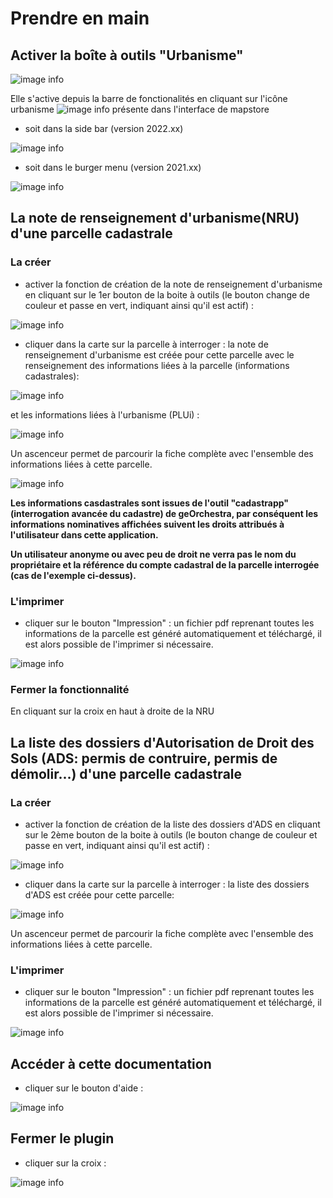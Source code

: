 # Prendre en main
## Activer la boîte à outils "Urbanisme"

![image info](./images/outils.jpg)

Elle s'active depuis la  barre de fonctionalités  en cliquant sur l'icône urbanisme ![image info](./images/picto.jpg) présente dans l'interface de mapstore

* soit dans la side bar  (version 2022.xx)

![image info](./images/side_bar.jpg)

* soit dans le burger menu (version 2021.xx)

![image info](./images/burger-menu.jpg)

## La note de renseignement d'urbanisme(NRU) d'une parcelle cadastrale

### La créer

* activer la fonction de création de la note de renseignement d'urbanisme en cliquant sur le 1er bouton de la boite à outils (le bouton change de couleur et passe en vert, indiquant ainsi qu'il est actif) : 
 
![image info](./images/nru1.jpg)

* cliquer dans la carte sur la parcelle à interroger : la note de renseignement d'urbanisme est créée pour cette parcelle avec le renseignement des informations liées à la parcelle (informations cadastrales):

![image info](./images/nru2.jpg)

et les informations liées à l'urbanisme (PLUi) :

![image info](./images/nru3.jpg)

Un ascenceur permet de parcourir la fiche complète avec l'ensemble des informations liées à cette parcelle.

![image info](./images/attention.png)

**Les informations casdastrales sont issues de l'outil "cadastrapp" (interrogation avancée du cadastre) de geOrchestra, par conséquent les informations nominatives affichées suivent les droits attribués à l'utilisateur dans cette application.**

**Un utilisateur anonyme ou avec peu de droit ne verra pas le nom du propriétaire et la référence du compte cadastral de la parcelle interrogée (cas de l'exemple ci-dessus).** 

### L'imprimer

* cliquer sur le bouton "Impression" : un fichier pdf reprenant toutes les informations de la parcelle est généré automatiquement et téléchargé, il est alors possible de l'imprimer si nécessaire.

![image info](./images/nru4.jpg)

### Fermer la fonctionnalité

En cliquant sur la croix en haut à droite de la NRU

## La liste des dossiers d'Autorisation de Droit des Sols (ADS: permis de contruire, permis de démolir...) d'une parcelle cadastrale
### La créer

* activer la fonction de création de la liste des dossiers d'ADS en cliquant sur le 2ème bouton de la boite à outils (le bouton change de couleur et passe en vert, indiquant ainsi qu'il est actif) : 
 
![image info](./images/ads1.jpg)

* cliquer dans la carte sur la parcelle à interroger : la liste des dossiers d'ADS est créée pour cette parcelle: 

![image info](./images/ads2.jpg)

Un ascenceur permet de parcourir la fiche complète avec l'ensemble des informations liées à cette parcelle.

### L'imprimer

* cliquer sur le bouton "Impression" : un fichier pdf reprenant toutes les informations de la parcelle est généré automatiquement et téléchargé, il est alors possible de l'imprimer si nécessaire.

![image info](./images/ads3.jpg)

## Accéder à cette documentation

* cliquer sur le bouton d'aide :

![image info](./images/aide.jpg)

## Fermer le plugin

* cliquer sur la croix :

![image info](./images/fermer.jpg)